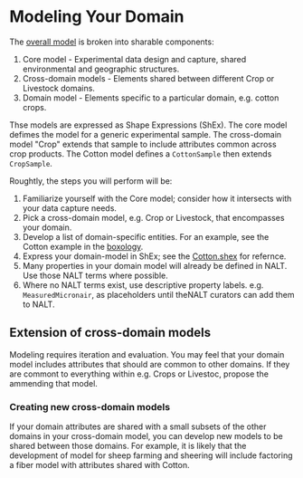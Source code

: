 # Modeling Your Domain

The [overall model](index.md) is broken into sharable components:
1. Core model - Experimental data design and capture, shared environmental and geographic structures.
2. Cross-domain models - Elements shared between different Crop or Livestock domains.
3. Domain model - Elements specific to a particular domain, e.g. cotton crops.

Thse models are expressed as Shape Expressions (ShEx).
The core model defimes the model for a generic experimental sample.
The cross-domain model "Crop" extends that sample to include attributes common across crop products.
The Cotton model defines a `CottonSample` then extends `CropSample`.

Roughtly, the steps you will perform will be:
1. Familiarize yourself with the Core model; consider how it intersects with your data capture needs.
2. Pick a cross-domain model, e.g. Crop or Livestock, that encompasses your domain.
3. Develop a list of domain-specific entities. For an example, see the Cotton example in the [boxology](index.md).
4. Express your domain-model in ShEx; see the [Cotton.shex](https://github.com/agschemas/shapesdemo/blob/main/cotton-2023-05-10/schemas/Cotton.shex) for refernce.
5. Many properties in your domain model will already be defined in NALT. Use those NALT terms where possible.
6. Where no NALT terms exist, use descriptive property labels. e.g. `MeasuredMicronair`, as placeholders until theNALT curators can add them to NALT.

## Extension of cross-domain models
Modeling requires iteration and evaluation.
You may feel that your domain model includes attributes that should are common to other domains.
If they are commont to everything within e.g. Crops or Livestoc, propose the ammending that model.

### Creating new cross-domain models
If your domain attributes are shared with a small subsets of the other domains in your cross-domain model, you can develop new models to be shared between those domains.
For example, it is likely that the development of model for sheep farming and sheering will include factoring a fiber model with attributes shared with Cotton.
